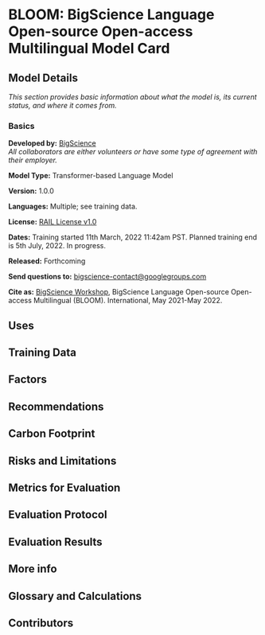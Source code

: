 # BLOOM: BigScience Language Open-source Open-access Multilingual Model Card

## Model Details  
*This section provides basic information about what the model is, its current status, and where it comes from.*

### Basics  
**Developed by:** [BigScience](https://bigscience.huggingface.co)  
*All collaborators are either volunteers or have some type of agreement with their employer.*

**Model Type:** Transformer-based Language Model

**Version:** 1.0.0

**Languages:** Multiple; see training data.

**License:** [RAIL License v1.0](https://docs.google.com/document/d/10NMjEKjxR7mrZ5CvugGBVaF6nPEgNxFBIbkH7z5HB-0/edit#)

**Dates:** Training started 11th March, 2022 11:42am PST. Planned training end is 5th July, 2022.  In progress.

**Released:** Forthcoming

**Send questions to:** bigscience-contact@googlegroups.com

**Cite as:** [BigScience Workshop](https://bigscience.huggingface.co), BigScience Language Open-source Open-access Multilingual (BLOOM). International, May 2021-May 2022.

## Uses

## Training Data

## Factors

## Recommendations

## Carbon Footprint

## Risks and Limitations

## Metrics for Evaluation

## Evaluation Protocol

## Evaluation Results

## More info

## Glossary and Calculations

## Contributors
